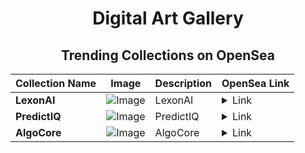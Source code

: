 <div align="center">

# Digital Art Gallery

## Trending Collections on OpenSea

| Collection Name                       | Image                                                                                     | Description                       | OpenSea Link                                                                                          |
|---------------------------------------|-------------------------------------------------------------------------------------------|-----------------------------------|--------------------------------------------------------------------------------------------------------|
| **LexonAI** | ![Image](https://i.seadn.io/s/raw/files/e269c0878e9e38f915a09b6b958524b0.jpg?w=500&auto=format?w=200&auto=format) | LexonAI  | <details><summary>Link</summary>[LexonAI](https://opensea.io/collection/lexonai)</details> |
| **PredictIQ** | ![Image](https://i.seadn.io/s/raw/files/606e07b74122327a29e835a95bf49de9.jpg?w=500&auto=format?w=200&auto=format) | PredictIQ  | <details><summary>Link</summary>[PredictIQ](https://opensea.io/collection/predictiq)</details> |
| **AlgoCore** | ![Image](https://i.seadn.io/s/raw/files/83b179086e0cf813d4b3523499fa9b09.jpg?w=500&auto=format?w=200&auto=format) | AlgoCore  | <details><summary>Link</summary>[AlgoCore](https://opensea.io/collection/algocore)</details> |

</div>